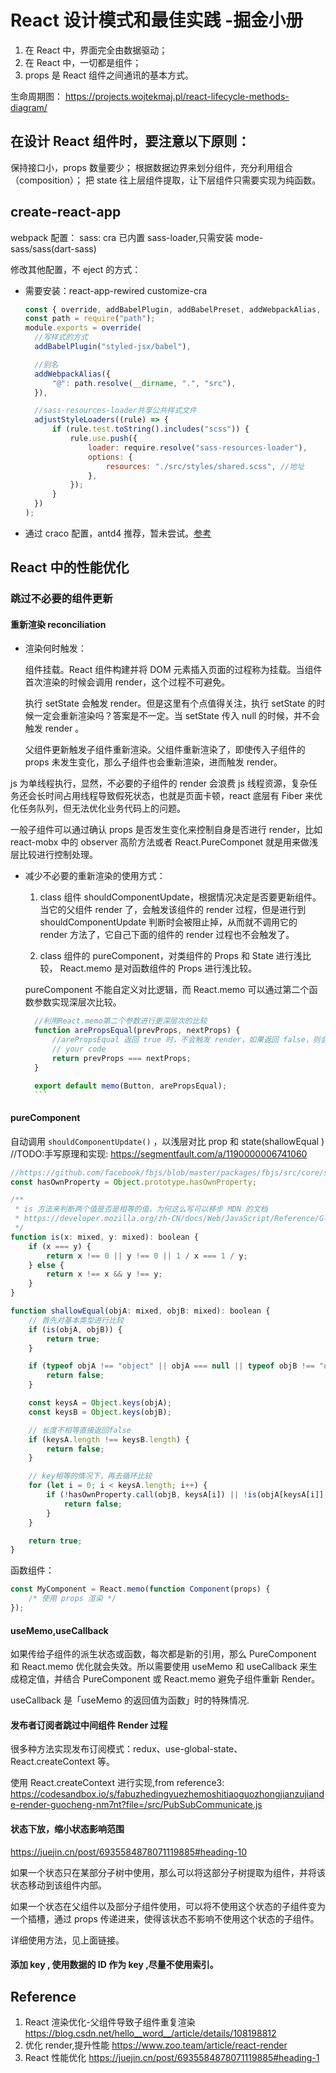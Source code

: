 # React 设计模式和最佳实践 -掘金小册

1. 在 React 中，界面完全由数据驱动；
2. 在 React 中，一切都是组件；
3. props 是 React 组件之间通讯的基本方式。

生命周期图： https://projects.wojtekmaj.pl/react-lifecycle-methods-diagram/

## 在设计 React 组件时，要注意以下原则：

保持接口小，props 数量要少；
根据数据边界来划分组件，充分利用组合（composition）；
把 state 往上层组件提取，让下层组件只需要实现为纯函数。

## create-react-app

webpack 配置：
sass: cra 已内置 sass-loader,只需安装 mode-sass/sass(dart-sass)

修改其他配置，不 eject 的方式：

- 需要安装：react-app-rewired customize-cra

  ```js
  const { override, addBabelPlugin, addBabelPreset, addWebpackAlias, adjustStyleLoaders } = require("customize-cra");
  const path = require("path");
  module.exports = override(
  	//写样式的方式
  	addBabelPlugin("styled-jsx/babel"),

  	//别名
  	addWebpackAlias({
  		"@": path.resolve(__dirname, ".", "src"),
  	}),

  	//sass-resources-loader共享公共样式文件
  	adjustStyleLoaders((rule) => {
  		if (rule.test.toString().includes("scss")) {
  			rule.use.push({
  				loader: require.resolve("sass-resources-loader"),
  				options: {
  					resources: "./src/styles/shared.scss", //地址
  				},
  			});
  		}
  	})
  );
  ```

- 通过 craco 配置，antd4 推荐，暂未尝试。[参考](https://juejin.cn/post/6871148364919111688#heading-6)

## React 中的性能优化

### 跳过不必要的组件更新

#### 重新渲染 reconciliation

- 渲染何时触发：

  组件挂载。React 组件构建并将 DOM 元素插入页面的过程称为挂载。当组件首次渲染的时候会调用 render，这个过程不可避免。

  执行 setState 会触发 render。但是这里有个点值得关注，执行 setState 的时候一定会重新渲染吗？答案是不一定。当 setState 传入 null 的时候，并不会触发 render 。

  父组件更新触发子组件重新渲染。父组件重新渲染了，即使传入子组件的 props 未发生变化，那么子组件也会重新渲染，进而触发 render。

js 为单线程执行，显然，不必要的子组件的 render 会浪费 js 线程资源，复杂任务还会长时间占用线程导致假死状态，也就是页面卡顿，react 底层有 Fiber 来优化任务队列，但无法优化业务代码上的问题。

一般子组件可以通过确认 props 是否发生变化来控制自身是否进行 render，比如 react-mobx 中的 observer 高阶方法或者 React.PureComponet 就是用来做浅层比较进行控制处理。

- 减少不必要的重新渲染的使用方式：

  1. class 组件 shouldComponentUpdate，根据情况决定是否要更新组件。当它的父组件 render 了，会触发该组件的 render 过程，但是进行到 shouldComponentUpdate 判断时会被阻止掉，从而就不调用它的 render 方法了，它自己下面的组件的 render 过程也不会触发了。

  2. class 组件的 pureComponent，对类组件的 Props 和 State 进行浅比较， React.memo 是对函数组件的 Props 进行浅比较。

  pureComponent 不能自定义对比逻辑，而 React.memo 可以通过第二个函数参数实现深层次比较。

  ````js
  	//利用React.memo第二个参数进行更深层次的比较
  	function arePropsEqual(prevProps, nextProps) {
  		//arePropsEqual 返回 true 时，不会触发 render，如果返回 false，则会。而 shouldComponentUpdate 刚好与其相反。
  		// your code
  		return prevProps === nextProps;
  	}

  	export default memo(Button, arePropsEqual);
  	```
  ````

#### pureComponent

自动调用 `shouldComponentUpdate()` ，以浅层对比 prop 和 state(shallowEqual )
//TODO:手写原理和实现: https://segmentfault.com/a/1190000006741060

```js
//https://github.com/facebook/fbjs/blob/master/packages/fbjs/src/core/shallowEqual.js
const hasOwnProperty = Object.prototype.hasOwnProperty;

/**
 * is 方法来判断两个值是否是相等的值，为何这么写可以移步 MDN 的文档
 * https://developer.mozilla.org/zh-CN/docs/Web/JavaScript/Reference/Global_Objects/Object/is
 */
function is(x: mixed, y: mixed): boolean {
	if (x === y) {
		return x !== 0 || y !== 0 || 1 / x === 1 / y;
	} else {
		return x !== x && y !== y;
	}
}

function shallowEqual(objA: mixed, objB: mixed): boolean {
	// 首先对基本类型进行比较
	if (is(objA, objB)) {
		return true;
	}

	if (typeof objA !== "object" || objA === null || typeof objB !== "object" || objB === null) {
		return false;
	}

	const keysA = Object.keys(objA);
	const keysB = Object.keys(objB);

	// 长度不相等直接返回false
	if (keysA.length !== keysB.length) {
		return false;
	}

	// key相等的情况下，再去循环比较
	for (let i = 0; i < keysA.length; i++) {
		if (!hasOwnProperty.call(objB, keysA[i]) || !is(objA[keysA[i]], objB[keysA[i]])) {
			return false;
		}
	}

	return true;
}
```

函数组件：

```js
const MyComponent = React.memo(function Component(props) {
	/* 使用 props 渲染 */
});
```

#### useMemo,useCallback

如果传给子组件的派生状态或函数，每次都是新的引用，那么 PureComponent 和 React.memo 优化就会失效。所以需要使用 useMemo 和 useCallback 来生成稳定值，并结合 PureComponent 或 React.memo 避免子组件重新 Render。

useCallback 是「useMemo 的返回值为函数」时的特殊情况.

#### 发布者订阅者跳过中间组件 Render 过程

很多种方法实现发布订阅模式：redux、use-global-state、React.createContext 等。

使用 React.createContext 进行实现,from reference3: https://codesandbox.io/s/fabuzhedingyuezhemoshitiaoguozhongjianzujiande-render-guocheng-nm7nt?file=/src/PubSubCommunicate.js

#### 状态下放，缩小状态影响范围

https://juejin.cn/post/6935584878071119885#heading-10

如果一个状态只在某部分子树中使用，那么可以将这部分子树提取为组件，并将该状态移动到该组件内部。

如果一个状态在父组件以及部分子组件使用，可以将不使用这个状态的子组件变为一个插槽，通过 props 传递进来，使得该状态不影响不使用这个状态的子组件。

详细使用方法，见上面链接。

#### 添加 key , 使用数据的 ID 作为 key ,尽量不使用索引。

## Reference

1. React 渲染优化-父组件导致子组件重复渲染 https://blog.csdn.net/hello__word__/article/details/108198812
2. 优化 render,提升性能 https://www.zoo.team/article/react-render
3. React 性能优化 https://juejin.cn/post/6935584878071119885#heading-1

